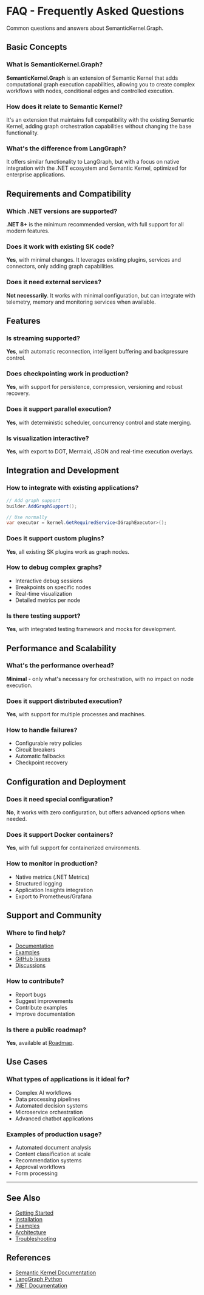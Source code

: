 # FAQ - Frequently Asked Questions

Common questions and answers about SemanticKernel.Graph.

## Basic Concepts

### What is SemanticKernel.Graph?
**SemanticKernel.Graph** is an extension of Semantic Kernel that adds computational graph execution capabilities, allowing you to create complex workflows with nodes, conditional edges and controlled execution.

### How does it relate to Semantic Kernel?
It's an extension that maintains full compatibility with the existing Semantic Kernel, adding graph orchestration capabilities without changing the base functionality.

### What's the difference from LangGraph?
It offers similar functionality to LangGraph, but with a focus on native integration with the .NET ecosystem and Semantic Kernel, optimized for enterprise applications.

## Requirements and Compatibility

### Which .NET versions are supported?
**.NET 8+** is the minimum recommended version, with full support for all modern features.

### Does it work with existing SK code?
**Yes**, with minimal changes. It leverages existing plugins, services and connectors, only adding graph capabilities.

### Does it need external services?
**Not necessarily**. It works with minimal configuration, but can integrate with telemetry, memory and monitoring services when available.

## Features

### Is streaming supported?
**Yes**, with automatic reconnection, intelligent buffering and backpressure control.

### Does checkpointing work in production?
**Yes**, with support for persistence, compression, versioning and robust recovery.

### Does it support parallel execution?
**Yes**, with deterministic scheduler, concurrency control and state merging.

### Is visualization interactive?
**Yes**, with export to DOT, Mermaid, JSON and real-time execution overlays.

## Integration and Development

### How to integrate with existing applications?
```csharp
// Add graph support
builder.AddGraphSupport();

// Use normally
var executor = kernel.GetRequiredService<IGraphExecutor>();
```

### Does it support custom plugins?
**Yes**, all existing SK plugins work as graph nodes.

### How to debug complex graphs?
* Interactive debug sessions
* Breakpoints on specific nodes
* Real-time visualization
* Detailed metrics per node

### Is there testing support?
**Yes**, with integrated testing framework and mocks for development.

## Performance and Scalability

### What's the performance overhead?
**Minimal** - only what's necessary for orchestration, with no impact on node execution.

### Does it support distributed execution?
**Yes**, with support for multiple processes and machines.

### How to handle failures?
* Configurable retry policies
* Circuit breakers
* Automatic fallbacks
* Checkpoint recovery

## Configuration and Deployment

### Does it need special configuration?
**No**, it works with zero configuration, but offers advanced options when needed.

### Does it support Docker containers?
**Yes**, with full support for containerized environments.

### How to monitor in production?
* Native metrics (.NET Metrics)
* Structured logging
* Application Insights integration
* Export to Prometheus/Grafana

## Support and Community

### Where to find help?
* [Documentation](../index.md)
* [Examples](../examples/index.md)
* [GitHub Issues](https://github.com/your-org/semantic-kernel-graph/issues)
* [Discussions](https://github.com/your-org/semantic-kernel-graph/discussions)

### How to contribute?
* Report bugs
* Suggest improvements
* Contribute examples
* Improve documentation

### Is there a public roadmap?
**Yes**, available at [Roadmap](../architecture/implementation-roadmap.md).

## Use Cases

### What types of applications is it ideal for?
* Complex AI workflows
* Data processing pipelines
* Automated decision systems
* Microservice orchestration
* Advanced chatbot applications

### Examples of production usage?
* Automated document analysis
* Content classification at scale
* Recommendation systems
* Approval workflows
* Form processing

---

## See Also

* [Getting Started](../getting-started.md)
* [Installation](../installation.md)
* [Examples](../examples/index.md)
* [Architecture](../architecture/index.md)
* [Troubleshooting](../troubleshooting.md)

## References

* [Semantic Kernel Documentation](https://learn.microsoft.com/en-us/semantic-kernel/)
* [LangGraph Python](https://langchain-ai.github.io/langgraph/)
* [.NET Documentation](https://docs.microsoft.com/en-us/dotnet/)
